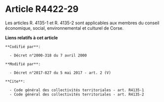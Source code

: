 # Article R4422-29

Les articles R. 4135-1 et R. 4135-2 sont applicables aux membres du     conseil économique, social, environnemental et
culturel de Corse.

**Liens relatifs à cet article**

	**Codifié par**:

	  - Décret n°2000-318 du 7 avril 2000

	**Modifié par**:

	  - Décret n°2017-827 du 5 mai 2017 - art. 2 (V)

	**Cite**:

	  - Code général des collectivités territoriales - art. R4135-1
	  - Code général des collectivités territoriales - art. R4135-2
